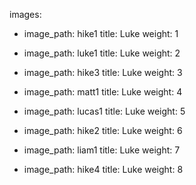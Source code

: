 images:
  - image_path: hike1
    title: Luke
    weight: 1

  - image_path: luke1
    title: Luke
    weight: 2

  - image_path: hike3
    title: Luke
    weight: 3

  - image_path: matt1
    title: Luke
    weight: 4

  - image_path: lucas1
    title: Luke
    weight: 5

  - image_path: hike2
    title: Luke
    weight: 6

  - image_path: liam1
    title: Luke
    weight: 7

  - image_path: hike4
    title: Luke
    weight: 8
